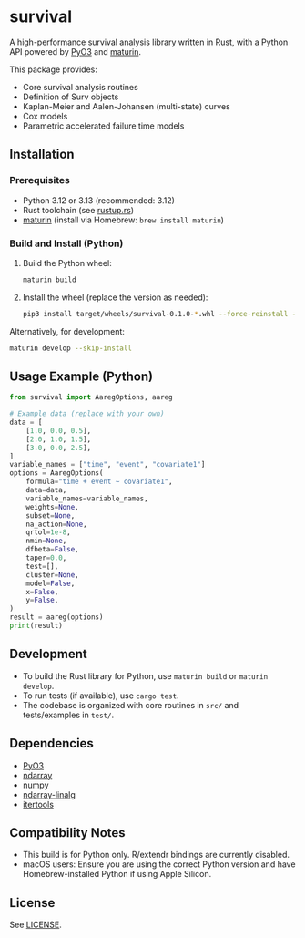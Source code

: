 # survival

A high-performance survival analysis library written in Rust, with a Python API powered by [PyO3](https://github.com/PyO3/pyo3) and [maturin](https://github.com/PyO3/maturin).

This package provides:
- Core survival analysis routines
- Definition of Surv objects
- Kaplan-Meier and Aalen-Johansen (multi-state) curves
- Cox models
- Parametric accelerated failure time models

## Installation

### Prerequisites
- Python 3.12 or 3.13 (recommended: 3.12)
- Rust toolchain (see [rustup.rs](https://rustup.rs/))
- [maturin](https://github.com/PyO3/maturin) (install via Homebrew: `brew install maturin`)

### Build and Install (Python)
1. Build the Python wheel:
   ```sh
   maturin build
   ```
2. Install the wheel (replace the version as needed):
   ```sh
   pip3 install target/wheels/survival-0.1.0-*.whl --force-reinstall --break-system-packages
   ```

Alternatively, for development:
```sh
maturin develop --skip-install
```

## Usage Example (Python)
```python
from survival import AaregOptions, aareg

# Example data (replace with your own)
data = [
    [1.0, 0.0, 0.5],
    [2.0, 1.0, 1.5],
    [3.0, 0.0, 2.5],
]
variable_names = ["time", "event", "covariate1"]
options = AaregOptions(
    formula="time + event ~ covariate1",
    data=data,
    variable_names=variable_names,
    weights=None,
    subset=None,
    na_action=None,
    qrtol=1e-8,
    nmin=None,
    dfbeta=False,
    taper=0.0,
    test=[],
    cluster=None,
    model=False,
    x=False,
    y=False,
)
result = aareg(options)
print(result)
```

## Development
- To build the Rust library for Python, use `maturin build` or `maturin develop`.
- To run tests (if available), use `cargo test`.
- The codebase is organized with core routines in `src/` and tests/examples in `test/`.

## Dependencies
- [PyO3](https://github.com/PyO3/pyo3)
- [ndarray](https://github.com/rust-ndarray/ndarray)
- [numpy](https://github.com/PyO3/rust-numpy)
- [ndarray-linalg](https://github.com/rust-ndarray/ndarray-linalg)
- [itertools](https://github.com/rust-itertools/itertools)

## Compatibility Notes
- This build is for Python only. R/extendr bindings are currently disabled.
- macOS users: Ensure you are using the correct Python version and have Homebrew-installed Python if using Apple Silicon.

## License
See [LICENSE](LICENSE).
